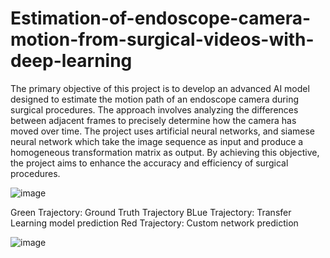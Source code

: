 # Estimation-of-endoscope-camera-motion-from-surgical-videos-with-deep-learning

The primary objective of this project is to develop an advanced AI model designed to estimate the motion path of an endoscope camera during surgical procedures. The approach involves analyzing the differences between adjacent frames to precisely determine how the camera has moved over time. The project uses artificial neural networks, and siamese neural network which take the image sequence as input and produce a homogeneous transformation matrix as output. By achieving this objective, the project aims to enhance the accuracy and efficiency of surgical procedures.

![image](https://github.com/Ali5hadman/Estimation-of-endoscope-camera-motion-from-surgical-videos-with-deep-learning/assets/68865941/2b811e24-3e05-4b29-8645-f9c0f7da46b2)

Green Trajectory: Ground Truth Trajectory
BLue Trajectory: Transfer Learning model prediction 
Red Trajectory: Custom network prediction 

![image](https://github.com/Ali5hadman/Estimation-of-endoscope-camera-motion-from-surgical-videos-with-deep-learning/assets/68865941/017670c7-0a73-47c5-b091-84157b2ed5c3)
